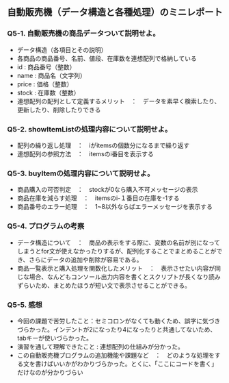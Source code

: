 ## 自動販売機（データ構造と各種処理）のミニレポート
### Q5-1. 自動販売機の商品データついて説明せよ。
* データ構造（各項目とその説明）
* 各商品の商品番号、名前、値段、在庫数を連想配列で格納している
* id : 商品番号（整数）
* name : 商品名（文字列）
* price : 価格（整数）
* stock : 在庫数（整数）
* 連想配列の配列として定義するメリット　：　データを素早く検索したり、更新したり、削除したりできる
### Q5-2. showItemListの処理内容について説明せよ。
* 配列の繰り返し処理　：　iがitemsの個数分になるまで繰り返す
* 連想配列の参照方法　：　itemsのi番目を表示する
### Q5-3. buyItemの処理内容について説明せよ。
* 商品購入の可否判定　：　stockが0なら購入不可メッセージの表示
* 商品在庫を減らす処理　：　itemsのi-１番目の在庫を-1する
* 商品番号のエラー処理　：　1~8以外ならばエラーメッセージを表示する
### Q5-4. プログラムの考察
* データ構造について　：　商品の表示をする際に、変数の名前が別になってしまうとfor文が使えなかったりするが、配列化することでまとめることができ、さらにデータの追加や削除が容易である。
* 商品一覧表示と購入処理を関数化したメリット　：　表示させたい内容が同じな場合、なんどもコンソール出力内容を書くとスクリプトが長くなり読みずらいため、まとめたほうが短い文で表示させることができる。
### Q5-5. 感想
* 今回の課題で苦労したこと：セミコロンがなくても動くため、誤字に気づきづらかった。インデントが2になったり4になったりと共通してないため、tabキーが使いづらかった。
* 演習を通して理解できたこと : 連想配列の仕組みが分かった。
* この自動販売機プログラムの追加機能や課題など　：　どのような処理をする文を書けばいいかがわかりづらかった。とくに、「ここにコードを書く」だけなのが分かりづらい
